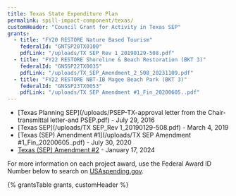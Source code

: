 ```yaml
---
title: Texas State Expenditure Plan
permalink: spill-impact-component/texas/
customHeader: "Council Grant for Activity in Texas SEP"
grants:
  - title: "FY20 RESTORE Nature Based Tourism" 
    federalId: "GNTSP20TX0100"
    pdfLink: "/uploads/TX SEP_Rev 1_20190129-508.pdf"
  - title: "FY22 RESTORE Shoreline & Beach Restoration (BKT 3)"
    federalId: "GNSSP22TX0035"
    pdfLink: "/uploads/TX_SEP_Amendment_2_508_20231109.pdf"
  - title: "FY22 RESTORE NBT-IB Magee Beach Park (BKT 3)"
    federalId: "GNSSP23TX0053"
    pdfLink: "/uploads/TX SEP Amendment #1_Fin_20200605..pdf" 
---
```


<link rel="stylesheet" href="/styles/styles.scss">

- [Texas Planning SEP](/uploads/PSEP-TX-approval letter from the Chair-transmittal letter-and PSEP.pdf) - July 29, 2016
- [Texas SEP](/uploads/TX SEP_Rev 1_20190129-508.pdf) - March 4, 2019
- [Texas (SEP) Amendment #1](/uploads/TX SEP Amendment #1_Fin_20200605..pdf) - July 30, 2020
- [Texas (SEP) Amendment #2](/uploads/TX_SEP_Amendment_2_508_20231109.pdf) - January 17, 2024

For more information on each project award, use the Federal Award ID Number below to search on [USAspending.gov](https://www.usaspending.gov/search/?hash=d0cede4de5827d24bbd9d27076bf18f2).


{% grantsTable grants, customHeader %}